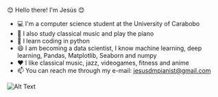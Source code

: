 :blush: Hello there! I'm Jesús :blush:
- :computer: I'm a computer science student at the University of Carabobo
- :musical_keyboard: I also study classical music and play the piano
- :ghost: I learn coding in python
- :smile: I am becoming a data scientist, I know machine learning, deep learning, Pandas, Matplotlib, Seaborn and numpy
- :heart: I like classical music, jazz, videogames, fitness and anime
- 📫 You can reach me through my e-mail: jesusdmpianist@gmail.com


![Alt Text](https://media.giphy.com/media/SEO7ub2q1fORa/giphy.gif)
